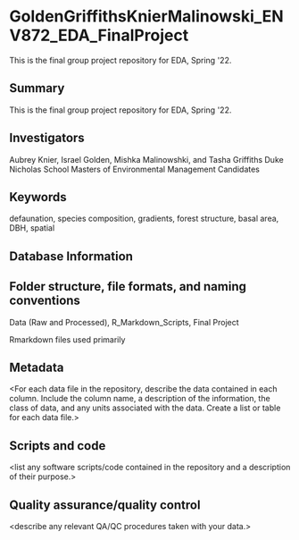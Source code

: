 # GoldenGriffithsKnierMalinowski_ENV872_EDA_FinalProject
This is the final group project repository for EDA, Spring '22. 

## Summary

This is the final group project repository for EDA, Spring '22.

## Investigators

Aubrey Knier, Israel Golden, Mishka Malinowshki, and Tasha Griffiths
Duke Nicholas School Masters of Environmental Management Candidates

## Keywords

defaunation, species composition, gradients, forest structure, basal area, DBH, spatial 

## Database Information

<data in the repository was collected from XXXX.> 


## Folder structure, file formats, and naming conventions 

Data (Raw and Processed), R_Markdown_Scripts, Final Project

Rmarkdown files used primarily


## Metadata

<For each data file in the repository, describe the data contained in each column. Include the column name, a description of the information, the class of data, and any units associated with the data. Create a list or table for each data file.> 

## Scripts and code

<list any software scripts/code contained in the repository and a description of their purpose.>

## Quality assurance/quality control

<describe any relevant QA/QC procedures taken with your data.>